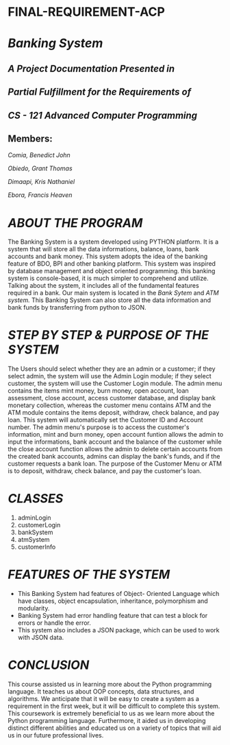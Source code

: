 # FINAL-REQUIREMENT-ACP
# *Banking System*

## *A Project Documentation Presented in*

## *Partial Fulfillment for the Requirements of*

## *CS - 121 Advanced Computer Programming*

## Members:

*Comia, Benedict John*

*Obiedo, Grant Thomas*

*Dimaapi, Kris Nathaniel*

*Ebora, Francis Heaven*


# *ABOUT THE PROGRAM*

  The Banking System is a system developed using PYTHON platform. It is a system that will store all the data informations, balance, loans, bank accounts and bank money. This system adopts the idea of the banking feature of BDO, BPI and other banking platform. This system was inspired by database management and object oriented programming. this banking system is console-based, it is much simpler to comprehend and utilize. Talking about the system, it includes all of the fundamental features required in a bank. Our main system is located in the  *Bank Sytem*  and *ATM system.* This Banking System can also store all the data information and bank funds by transferring from python to JSON. 
  
# *STEP BY STEP & PURPOSE OF THE SYSTEM*
  The Users should select whether they are an admin or a customer; if they select admin, the system will use the Admin Login module; if they select customer, the system will use the Customer Login module. The admin menu contains the items mint money, burn money, open account, loan assessment, close account, access customer database, and display bank monetary collection, whereas the customer menu contains ATM and the ATM module contains the items deposit, withdraw, check balance, and pay loan. This system will automatically set the Customer ID and Account number. The admin menu's purpose is to access the customer's information, mint and burn money, open account funtion allows the admin to input the informations, bank account and the balance of the customer while the close account function allows the admin to delete certain accounts from the created bank accounts, admins can display the bank's funds, and if the customer requests a bank loan. The purpose of the Customer Menu or ATM is to deposit, withdraw, check balance, and pay the customer's loan. 
  
# *CLASSES*
1. adminLogin
2. customerLogin
3. bankSystem
4. atmSystem
5. customerInfo

# *FEATURES OF THE SYSTEM*
* This Banking System had features of Object- Oriented Language which have classes, object encapsulation,  inheritance, polymorphism and modularity. 
* Banking System had error handling feature that can test a block for errors or handle the error.
* This system also includes a JSON package, which can be used to work with JSON data.

# *CONCLUSION*
This course assisted us in learning more about the Python programming language. It teaches us about OOP concepts, data structures, and algorithms. We anticipate that it will be easy to create a system as a requirement in the first week, but it will be difficult to complete this system. This coursework is extremely beneficial to us as we learn more about the Python programming language. Furthermore, it aided us in developing distinct different abilities and educated us on a variety of topics that will aid us in our future professional lives.
